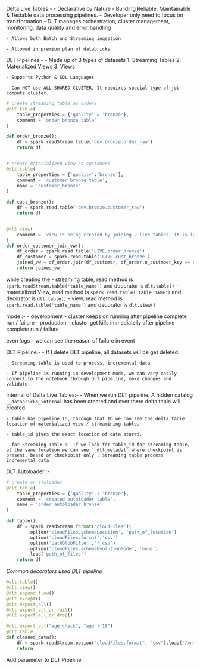 Delta Live Tables:-
    - Declarative by Nature
        - Building Reliable, Maintainable & Testable data processing  pipelines.
        - Developer only need to focus on transformation
        - DLT manages orchestration, cluster management, monitoring, data quality and error handling

    - Allows both Batch and Streaming ingestion

    - Allowed in premium plan of databricks


DLT Pipelines:-
    - Made up of 3 types of datasets
        1. Streaming Tables
        2. Materialized Views
        3. Views

    - Supports Python & SQL Languages

    - Can NOT use ALL SHARED CLUSTER, It requires special type of job compute cluster.


```python
# create streaming table as orders
@dlt.table(
    table_properties = {'quality' = 'bronze'},
    comment = 'order bronze table'
)

def order_bronze():
    df = spark.readStream.table('dev.bronze.order_raw')
    return df


# create materialized view as customers
@dlt.table(
    table_properties = {'quality':'bronze'},
    comment = 'customer bronze table',
    name = 'customer_bronze'
)

def cust_bronze():
    df = spark.read.table('dev.bronze.customer_raw')
    return df


@dlt.view(
    comment = 'view is being created by joining 2 live tables, it is intermedicate view which is notgoing to be stored on any location'
)
def order_customer_join_vw():
    df_order = spark.read.table('LIVE.order_bronze')
    df_customer = spark.read.table('LIVE.cust_bronze')
    joined_vw = df_order.join(df_customer, df_order.o_custmoer_key == df_customer.c_customer_key, 'left_outer')
    return joined_vw
```

while creating the 
    - streaming table, read method is `spark.readStream.table('table_name')` 
    and decorator is `dlt.table()`
    - materialized View, read method is `spark.read.table('table_name')` 
    and decorator is `dlt.table()`
    - view, read method is `spark.read.table('table_name')` and decorator is `dlt.view()`


mode :- 
    - development 
        - cluster keeps on running after pipeline complete run / failure
    - production
        - cluster get kills immediatelly after pipeline complete run / failure

even logs
    - we can see the reason of failure in event 
    
DLT Pipeline:-
    - If I delete DLT pipeline, all datasets will be get deleted.

    - Streaming table is used to process, incremental data 

    - If pipeline is running in development mode, we can very easily connect to the notebook through DLT pipeline, make changes and validate. 


Internal of Delta Live Tables:-
    - When we run DLT pipeline, A hidden catalog `__databricks_internal` has been created and over there delta table will created. 

    - table has pipeline ID, through that ID we can see the delta table location of materialized view / streamining table. 

    - table_id gives the exact location of data stored. 

    - for Streaming Table :- If we look for table_id for streaming table, at the same location we can see `_dlt_metadat` where checkpoint is present, based on checkpoint only , streaming table process incremental data 



DLT Autoloader :-
```python
# create an atoloader 
@dlt.table(
    table_properties = {'quality' : 'bronze'},
    comment = 'created autoloader table',
    name = 'order_autoloader_bronze'
)

def table():
    df = spark.readStream.format('cloudFiles')\
        .option('cloudFiles.schemaLocation', 'path_of_location')
        .option('cloudFiles.format','csv')
        .option('pathGlobFilter','*.csv')
        .option('cloudFiles.schemaEvolutionMode', 'none')
        .load('path_of_files')
    return df
```

*Common decorators used DLT pipeline*
```python
@dlt.table()
@dlt.view()
@dlt.append_flow()
@dlt.except()
@dlt.expect_all()
@dlt.expect_all_or_fail()
@dlt.expect_all_or_drop()
```


```python
@dlt.expect_all("age_check", "age > 18")
@dlt.table
def cleaned_data():
    df = spark.readStream.option("cloudFiles.format", "csv").load("/mnt/data/")
    return 

```

Add parameter to DLT Pipeline
